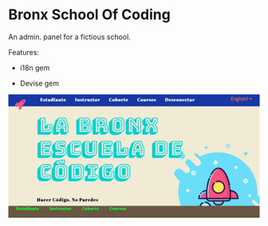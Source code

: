 # Bronx School Of Coding

 An admin. panel for a fictious school.
 
Features:

* i18n gem

* Devise gem


![alt text](https://raw.githubusercontent.com/AlfonsoArriola/read_me_images/master/panel.jpg)
